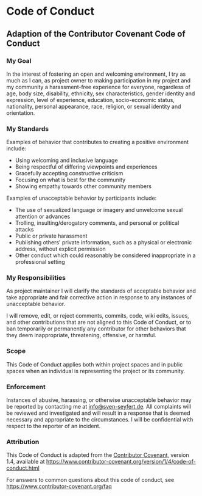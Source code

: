 # Code of Conduct

## Adaption of the Contributor Covenant Code of Conduct

### My Goal

In the interest of fostering an open and welcoming environment, I try as much as I can, as project owner to making participation in my project and my community a harassment-free experience for everyone, regardless of age, body size, disability, ethnicity, sex characteristics, gender identity and expression, level of experience, education, socio-economic status, nationality, personal appearance, race, religion, or sexual identity and orientation.

### My Standards

Examples of behavior that contributes to creating a positive environment
include:

* Using welcoming and inclusive language
* Being respectful of differing viewpoints and experiences
* Gracefully accepting constructive criticism
* Focusing on what is best for the community
* Showing empathy towards other community members

Examples of unacceptable behavior by participants include:

* The use of sexualized language or imagery and unwelcome sexual attention or
 advances
* Trolling, insulting/derogatory comments, and personal or political attacks
* Public or private harassment
* Publishing others' private information, such as a physical or electronic
 address, without explicit permission
* Other conduct which could reasonably be considered inappropriate in a
 professional setting

### My Responsibilities

As project maintainer I will clarify the standards of acceptable behavior and take appropriate and fair corrective action in response to any instances of unacceptable behavior.

I will remove, edit, or reject comments, commits, code, wiki edits, issues, and other contributions that are not aligned to this Code of Conduct, or to ban temporarily or permanently any contributor for other behaviors that they deem inappropriate, threatening, offensive, or harmful.

### Scope

This Code of Conduct applies both within project spaces and in public spaces
when an individual is representing the project or its community.

### Enforcement

Instances of abusive, harassing, or otherwise unacceptable behavior may be reported by contacting me at info@sven-seyfert.de. All complaints will be reviewed and investigated and will result in a response that is deemed necessary and appropriate to the circumstances. I will be confidential with respect to the reporter of an incident.

### Attribution

This Code of Conduct is adapted from the [Contributor Covenant][homepage], version 1.4,
available at https://www.contributor-covenant.org/version/1/4/code-of-conduct.html

[homepage]: https://www.contributor-covenant.org

For answers to common questions about this code of conduct, see
https://www.contributor-covenant.org/faq
